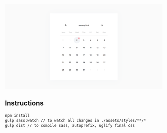 ![Calendar design](screenshot.png)

## Instructions
```
npm install
gulp sass:watch // to watch all changes in ./assets/styles/**/*
gulp dist // to compile sass, autoprefix, uglify final css
```